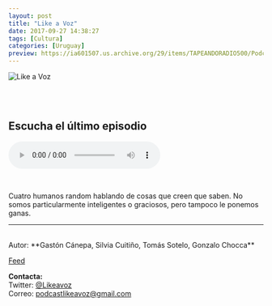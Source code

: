 ```yaml
---
layout: post
title: "Like a Voz"
date: 2017-09-27 14:38:27
tags: [Cultura]
categories: [Uruguay]
preview: https://ia601507.us.archive.org/29/items/TAPEANDORADIO500/PodcastLikeavoz300.jpg
---
```


![Like a Voz](https://ia601507.us.archive.org/29/items/TAPEANDORADIO500/PodcastLikeavoz500.jpg)

<br/>
<br/>

## Escucha el último episodio

<!--reproductor-feed=http://www.ivoox.com/like-a-voz_fg_f1321404_filtro_1.xml-->
<!--reproductor-start-->
<audio id="audio" preload="auto" controls="" src="http://www.ivoox.com/like-a-voz-14-silvia-presenta-estudio-y_mf_24772382_feed_1.mp3"></audio>
<!--reproductor-end-->

<br>

Cuatro humanos random hablando de cosas que creen que saben. No somos particularmente inteligentes o graciosos, pero tampoco le ponemos ganas.

_ _ _

<br>
Autor: **Gastón Cánepa, Silvia Cuitiño, Tomás Sotelo, Gonzalo Chocca**  

[Feed](http://www.ivoox.com/like-a-voz_fg_f1321404_filtro_1.xml)  


**Contacta:**  
Twitter: [@Likeavoz](https://twitter.com/Likeavoz)  
Correo: [podcastlikeavoz@gmail.com](mailto:podcastlikeavoz@gmail.com)  

